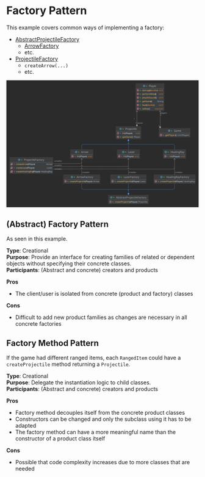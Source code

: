 # Factory Pattern

This example covers common ways of implementing a factory:

- [AbstractProjectileFactory](./AbstractProjectileFactory.java)
  - [ArrowFactory](./ArrowFactory.java)
  - etc.
- [ProjectileFactory](./ProjectileFactory.java)
  - `createArrow(...)`
  - etc.

![UML Diagram](./factory.svg)

## (Abstract) Factory Pattern

As seen in this example.

**Type**: Creational\
**Purpose**: Provide an interface for creating families of related or dependent objects without specifying their concrete classes.\
**Participants**: (Abstract and concrete) creators and products

**Pros**
- The client/user is isolated from concrete (product and factory) classes

**Cons**
- Difficult to add new product families as changes are necessary in all concrete factories

## Factory Method Pattern

If the game had different ranged items, each `RangedItem` could have a `createProjectile` method returning a `Projectile`.

**Type**: Creational\
**Purpose**: Delegate the instantiation logic to child classes.\
**Participants**: (Abstract and concrete) creators and products

**Pros**
- Factory method decouples itself from the concrete product classes
- Constructors can be changed and only the subclass using it has to be adapted
- The factory method can have a more meaningful name than the constructor of a product class itself

**Cons**
- Possible that code complexity increases due to more classes that are needed